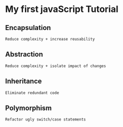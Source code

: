 
# My first javaScript Tutorial
## Encapsulation
    Reduce complexity + increase reusability
## Abstraction
    Reduce complexity + isolate impact of changes
## Inheritance
    Eliminate redundant code
## Polymorphism
    Refactor ugly switch/case statements

